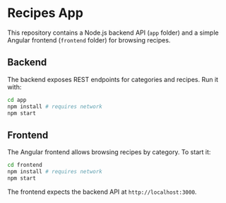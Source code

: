 # Recipes App

This repository contains a Node.js backend API (`app` folder) and a simple Angular frontend (`frontend` folder) for browsing recipes.

## Backend
The backend exposes REST endpoints for categories and recipes. Run it with:

```bash
cd app
npm install # requires network
npm start
```

## Frontend
The Angular frontend allows browsing recipes by category. To start it:

```bash
cd frontend
npm install # requires network
npm start
```

The frontend expects the backend API at `http://localhost:3000`.
